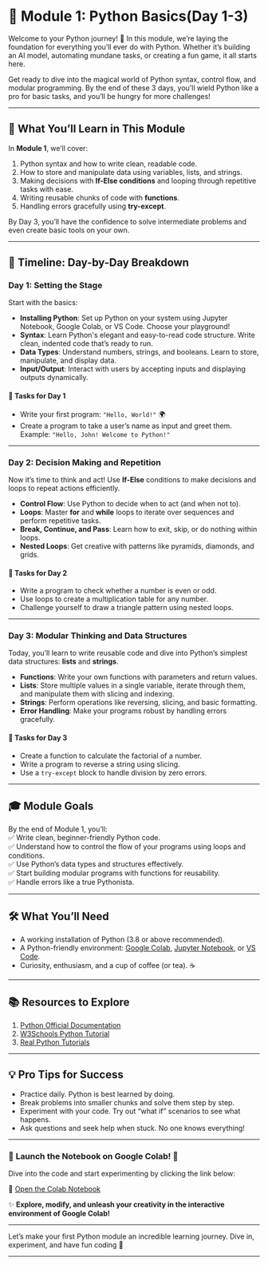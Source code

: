 # 🐍 **Module 1: Python Basics(Day 1-3)**  

Welcome to your Python journey! 🚀 In this module, we’re laying the foundation for everything you’ll ever do with Python. Whether it’s building an AI model, automating mundane tasks, or creating a fun game, it all starts here.  

Get ready to dive into the magical world of Python syntax, control flow, and modular programming. By the end of these 3 days, you’ll wield Python like a pro for basic tasks, and you’ll be hungry for more challenges!  

---

## 🌟 **What You’ll Learn in This Module**  

In **Module 1**, we’ll cover:  
1. Python syntax and how to write clean, readable code.  
2. How to store and manipulate data using variables, lists, and strings.  
3. Making decisions with **If-Else conditions** and looping through repetitive tasks with ease.  
4. Writing reusable chunks of code with **functions**.  
5. Handling errors gracefully using **try-except**.  

By Day 3, you’ll have the confidence to solve intermediate problems and even create basic tools on your own.  

---

## 📅 **Timeline: Day-by-Day Breakdown**  

### **Day 1: Setting the Stage**  
Start with the basics:  
- **Installing Python**: Set up Python on your system using Jupyter Notebook, Google Colab, or VS Code. Choose your playground!  
- **Syntax**: Learn Python's elegant and easy-to-read code structure. Write clean, indented code that’s ready to run.  
- **Data Types**: Understand numbers, strings, and booleans. Learn to store, manipulate, and display data.  
- **Input/Output**: Interact with users by accepting inputs and displaying outputs dynamically.  

#### 🎯 **Tasks for Day 1**  
- Write your first program: `"Hello, World!"` 🌍  
- Create a program to take a user’s name as input and greet them. Example: `"Hello, John! Welcome to Python!"`  

---

### **Day 2: Decision Making and Repetition**  
Now it’s time to think and act! Use **If-Else** conditions to make decisions and loops to repeat actions efficiently.  

- **Control Flow**: Use Python to decide when to act (and when not to).  
- **Loops**: Master **for** and **while** loops to iterate over sequences and perform repetitive tasks.  
- **Break, Continue, and Pass**: Learn how to exit, skip, or do nothing within loops.  
- **Nested Loops**: Get creative with patterns like pyramids, diamonds, and grids.  

#### 🎯 **Tasks for Day 2**  
- Write a program to check whether a number is even or odd.  
- Use loops to create a multiplication table for any number.  
- Challenge yourself to draw a triangle pattern using nested loops.  

---

### **Day 3: Modular Thinking and Data Structures**  
Today, you’ll learn to write reusable code and dive into Python’s simplest data structures: **lists** and **strings**.  

- **Functions**: Write your own functions with parameters and return values.  
- **Lists**: Store multiple values in a single variable, iterate through them, and manipulate them with slicing and indexing.  
- **Strings**: Perform operations like reversing, slicing, and basic formatting.  
- **Error Handling**: Make your programs robust by handling errors gracefully.  

#### 🎯 **Tasks for Day 3**  
- Create a function to calculate the factorial of a number.  
- Write a program to reverse a string using slicing.  
- Use a `try-except` block to handle division by zero errors.  

---

## 🎓 **Module Goals**  

By the end of Module 1, you’ll:  
✅ Write clean, beginner-friendly Python code.  
✅ Understand how to control the flow of your programs using loops and conditions.  
✅ Use Python’s data types and structures effectively.  
✅ Start building modular programs with functions for reusability.  
✅ Handle errors like a true Pythonista.  

---

## 🛠️ **What You’ll Need**  
- A working installation of Python (3.8 or above recommended).  
- A Python-friendly environment: [Google Colab](https://colab.research.google.com/), [Jupyter Notebook](https://jupyter.org/), or [VS Code](https://code.visualstudio.com/).  
- Curiosity, enthusiasm, and a cup of coffee (or tea). ☕  

---

## 📚 **Resources to Explore**  
1. [Python Official Documentation](https://docs.python.org/3/)  
2. [W3Schools Python Tutorial](https://www.w3schools.com/python/)  
3. [Real Python Tutorials](https://realpython.com/)  

---

## 💡 **Pro Tips for Success**  
- Practice daily. Python is best learned by doing.  
- Break problems into smaller chunks and solve them step by step.  
- Experiment with your code. Try out “what if” scenarios to see what happens.  
- Ask questions and seek help when stuck. No one knows everything!  

---

### 🚀 **Launch the Notebook on Google Colab!** 🌟  
Dive into the code and start experimenting by clicking the link below:

🔗 [Open the Colab Notebook](https://colab.research.google.com/drive/1SkYi_-fUXjCiY7ln-BAe7LlYd7z6c7Rv?usp=sharing)

✨ **Explore, modify, and unleash your creativity in the interactive environment of Google Colab!**

---


Let’s make your first Python module an incredible learning journey. Dive in, experiment, and have fun coding 🌟  

---
